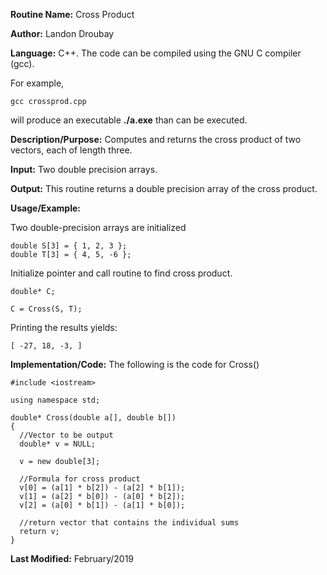 **Routine Name:**           Cross Product

**Author:** Landon Droubay

**Language:** C++. The code can be compiled using the GNU C compiler (gcc).

For example,

    gcc crossprod.cpp

will produce an executable **./a.exe** than can be executed. 

**Description/Purpose:** Computes and returns the cross product of two vectors, each of length three.

**Input:** Two double precision arrays.

**Output:** This routine returns a double precision array of the cross product.

**Usage/Example:**

Two double-precision arrays are initialized

```c_cpp
double S[3] = { 1, 2, 3 };
double T[3] = { 4, 5, -6 };
```
Initialize pointer and call routine to find cross product.

```c_cpp
double* C;

C = Cross(S, T);
```

Printing the results yields:

```c_cpp
[ -27, 18, -3, ]
```

**Implementation/Code:** The following is the code for Cross()

```c_cpp
#include <iostream>

using namespace std;

double* Cross(double a[], double b[])
{
  //Vector to be output
  double* v = NULL;

  v = new double[3];

  //Formula for cross product
  v[0] = (a[1] * b[2]) - (a[2] * b[1]);
  v[1] = (a[2] * b[0]) - (a[0] * b[2]);
  v[2] = (a[0] * b[1]) - (a[1] * b[0]);

  //return vector that contains the individual sums
  return v;
}
```
**Last Modified:** February/2019


